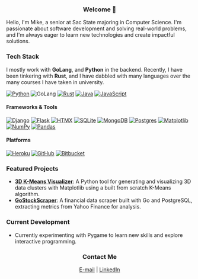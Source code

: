 <h3 align="center">Welcome 👋</h3>

Hello, I'm Mike, a senior at Sac State majoring in Computer Science. I'm passionate about software development and solving real-world problems, and I'm always eager to learn new technologies and create impactful solutions.

### Tech Stack  
I mostly work with **GoLang**, and **Python** in the backend. Recently, I have been tinkering with **Rust**, and I have dabbled with many languages over the many courses I have taken in university.

[![Python](https://img.shields.io/badge/Python-3776AB?logo=python&logoColor=fff)](#)
![GoLang](https://img.shields.io/badge/-Golang-00ADD8?logo=go&logoColor=white)
[![Rust](https://img.shields.io/badge/Rust-%23000000.svg?e&logo=rust&logoColor=white)](#)
[![Java](https://img.shields.io/badge/Java-%23ED8B00.svg?logo=openjdk&logoColor=white)](#)
[![JavaScript](https://img.shields.io/badge/JavaScript-F7DF1E?logo=javascript&logoColor=000)](#)
#### Frameworks & Tools
[![Django](https://img.shields.io/badge/Django-%23092E20.svg?logo=django&logoColor=white)](#)
[![Flask](https://img.shields.io/badge/Flask-000?logo=flask&logoColor=fff)](#)
[![HTMX](https://img.shields.io/badge/HTMX-36C?logo=htmx&logoColor=fff)](#)
[![SQLite](https://img.shields.io/badge/SQLite-%2307405e.svg?logo=sqlite&logoColor=white)](#)
[![MongoDB](https://img.shields.io/badge/MongoDB-%234ea94b.svg?logo=mongodb&logoColor=white)](#)
[![Postgres](https://img.shields.io/badge/Postgres-%23316192.svg?logo=postgresql&logoColor=white)](#)
[![Matplotlib](https://custom-icon-badges.demolab.com/badge/Matplotlib-71D291?logo=matplotlib&logoColor=fff)](#)
[![NumPy](https://img.shields.io/badge/NumPy-4DABCF?logo=numpy&logoColor=fff)](#)
[![Pandas](https://img.shields.io/badge/Pandas-150458?logo=pandas&logoColor=fff)](#)

#### Platforms
[![Heroku](https://img.shields.io/badge/Heroku-430098?logo=heroku&logoColor=fffe)](#)
[![GitHub](https://img.shields.io/badge/GitHub-%23121011.svg?logo=github&logoColor=white)](#)
[![Bitbucket](https://img.shields.io/badge/Bitbucket-0052CC?logo=bitbucket&logoColor=fff)](#)

### Featured Projects
- **[3D K-Means Visualizer](https://github.com/Tawxyn/3D-Cluster-Visualizer)**: A Python tool for generating and visualizing 3D data clusters with Matplotlib using a built from scratch K-Means algorithm.
- **[GoStockScraper](https://github.com/Tawxyn/GoStockScraper)**: A financial data scraper built with Go and PostgreSQL, extracting metrics from Yahoo Finance for analysis.  

### Current Development
- Currently experimenting with Pygame to learn new skills and explore interactive programming.


<h3 align="center">Contact Me</h3>

<div align="center">
  <a href="mailto:oleshchukmike@gmail.com">E-mail</a>  
  |  
  <a href="https://www.linkedin.com/in/oleshchukmike/">LinkedIn</a>  
</div>
